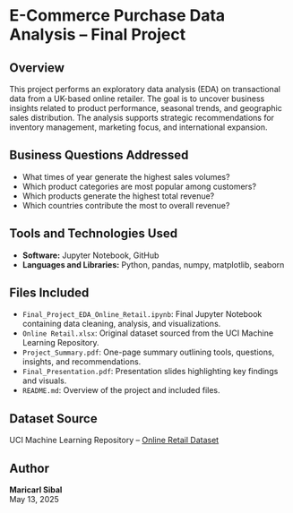 # E-Commerce Purchase Data Analysis – Final Project

## Overview
This project performs an exploratory data analysis (EDA) on transactional data from a UK-based online retailer. The goal is to uncover business insights related to product performance, seasonal trends, and geographic sales distribution. The analysis supports strategic recommendations for inventory management, marketing focus, and international expansion.

## Business Questions Addressed
- What times of year generate the highest sales volumes?
- Which product categories are most popular among customers?
- Which products generate the highest total revenue?
- Which countries contribute the most to overall revenue?

## Tools and Technologies Used
- **Software:** Jupyter Notebook, GitHub  
- **Languages and Libraries:** Python, pandas, numpy, matplotlib, seaborn

## Files Included
- `Final_Project_EDA_Online_Retail.ipynb`: Final Jupyter Notebook containing data cleaning, analysis, and visualizations.
- `Online Retail.xlsx`: Original dataset sourced from the UCI Machine Learning Repository.
- `Project_Summary.pdf`: One-page summary outlining tools, questions, insights, and recommendations.
- `Final_Presentation.pdf`: Presentation slides highlighting key findings and visuals.
- `README.md`: Overview of the project and included files.

## Dataset Source
UCI Machine Learning Repository – [Online Retail Dataset](https://archive.ics.uci.edu/ml/datasets/Online+Retail)

## Author
**Maricarl Sibal**  
May 13, 2025
